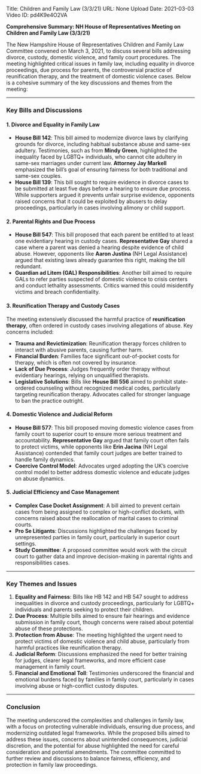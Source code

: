 Title: Children and Family Law (3/3/21)
URL: None
Upload Date: 2021-03-03
Video ID: pd4K9e4O2VA

**Comprehensive Summary: NH House of Representatives Meeting on Children and Family Law (3/3/21)**

The New Hampshire House of Representatives Children and Family Law Committee convened on March 3, 2021, to discuss several bills addressing divorce, custody, domestic violence, and family court procedures. The meeting highlighted critical issues in family law, including equality in divorce proceedings, due process for parents, the controversial practice of reunification therapy, and the treatment of domestic violence cases. Below is a cohesive summary of the key discussions and themes from the meeting:

---

### **Key Bills and Discussions**

#### **1. Divorce and Equality in Family Law**
- **House Bill 142**: This bill aimed to modernize divorce laws by clarifying grounds for divorce, including habitual substance abuse and same-sex adultery. Testimonies, such as from **Mindy Green**, highlighted the inequality faced by LGBTQ+ individuals, who cannot cite adultery in same-sex marriages under current law. **Attorney Jay Markell** emphasized the bill’s goal of ensuring fairness for both traditional and same-sex couples.
- **House Bill 139**: This bill sought to require evidence in divorce cases to be submitted at least five days before a hearing to ensure due process. While supporters argued it prevents unfair surprise evidence, opponents raised concerns that it could be exploited by abusers to delay proceedings, particularly in cases involving alimony or child support.

#### **2. Parental Rights and Due Process**
- **House Bill 547**: This bill proposed that each parent be entitled to at least one evidentiary hearing in custody cases. **Representative Gay** shared a case where a parent was denied a hearing despite evidence of child abuse. However, opponents like **Aaron Justina** (NH Legal Assistance) argued that existing laws already guarantee this right, making the bill redundant.
- **Guardian ad Litem (GAL) Responsibilities**: Another bill aimed to require GALs to refer parties suspected of domestic violence to crisis centers and conduct lethality assessments. Critics warned this could misidentify victims and breach confidentiality.

#### **3. Reunification Therapy and Custody Cases**
The meeting extensively discussed the harmful practice of **reunification therapy**, often ordered in custody cases involving allegations of abuse. Key concerns included:
- **Trauma and Revictimization**: Reunification therapy forces children to interact with abusive parents, causing further harm.
- **Financial Burden**: Families face significant out-of-pocket costs for therapy, which is often not covered by insurance.
- **Lack of Due Process**: Judges frequently order therapy without evidentiary hearings, relying on unqualified therapists.
- **Legislative Solutions**: Bills like **House Bill 556** aimed to prohibit state-ordered counseling without recognized medical codes, particularly targeting reunification therapy. Advocates called for stronger language to ban the practice outright.

#### **4. Domestic Violence and Judicial Reform**
- **House Bill 577**: This bill proposed moving domestic violence cases from family court to superior court to ensure more serious treatment and accountability. **Representative Gay** argued that family court often fails to protect victims, while opponents like **Erin Jacina** (NH Legal Assistance) contended that family court judges are better trained to handle family dynamics.
- **Coercive Control Model**: Advocates urged adopting the UK’s coercive control model to better address domestic violence and educate judges on abuse dynamics.

#### **5. Judicial Efficiency and Case Management**
- **Complex Case Docket Assignment**: A bill aimed to prevent certain cases from being assigned to complex or high-conflict dockets, with concerns raised about the reallocation of marital cases to criminal courts.
- **Pro Se Litigants**: Discussions highlighted the challenges faced by unrepresented parties in family court, particularly in superior court settings.
- **Study Committee**: A proposed committee would work with the circuit court to gather data and improve decision-making in parental rights and responsibilities cases.

---

### **Key Themes and Issues**
1. **Equality and Fairness**: Bills like HB 142 and HB 547 sought to address inequalities in divorce and custody proceedings, particularly for LGBTQ+ individuals and parents seeking to protect their children.
2. **Due Process**: Multiple bills aimed to ensure fair hearings and evidence submission in family court, though concerns were raised about potential abuse of these protections.
3. **Protection from Abuse**: The meeting highlighted the urgent need to protect victims of domestic violence and child abuse, particularly from harmful practices like reunification therapy.
4. **Judicial Reform**: Discussions emphasized the need for better training for judges, clearer legal frameworks, and more efficient case management in family court.
5. **Financial and Emotional Toll**: Testimonies underscored the financial and emotional burdens faced by families in family court, particularly in cases involving abuse or high-conflict custody disputes.

---

### **Conclusion**
The meeting underscored the complexities and challenges in family law, with a focus on protecting vulnerable individuals, ensuring due process, and modernizing outdated legal frameworks. While the proposed bills aimed to address these issues, concerns about unintended consequences, judicial discretion, and the potential for abuse highlighted the need for careful consideration and potential amendments. The committee committed to further review and discussions to balance fairness, efficiency, and protection in family law proceedings.
